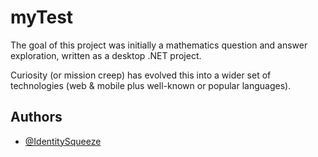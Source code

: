 
# myTest

The goal of this project was initially a mathematics question and answer exploration, written as a desktop .NET project.

Curiosity (or mission creep) has evolved this into a wider set of technologies (web & mobile plus well-known or popular languages).

## Authors

- [@IdentitySqueeze](https://www.github.com/IdentitySqueeze)

